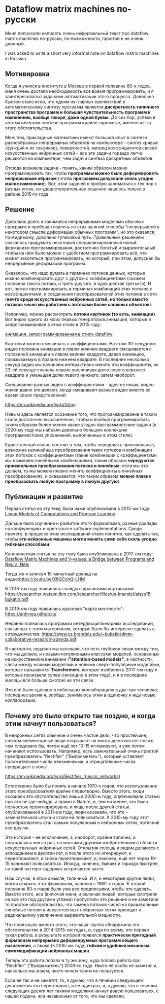 # Dataflow matrix machines по-русски

Меня попросили написать очень неформальный текст про dataflow matrix machines по-русски, по-возможности, простой и не очень длинный.

I was asked to write a short very informal note on dataflow matrix machines in Russian.

## Мотивировка

Когда я учился в институте в Москве в первой половине 80-х годов, меня очень достала необходимость всё время программировать, и я заинтересовался задачами автоматизации этого процесса. Довольно быстро стало ясно, что одним из главных препятствий к автоматическому синтезу программ является **дискретность типичного пространства программ и большая чувствительность программ к изменению, вообще говоря, даже одной буквы**. До сих пор, успехи в автоматическом синтезе программ крайне скромные, именно из-за этого обстоятельства.

Меж тем, прикладные математики имеют большой опыт в синтезе разнообразных непрерывных объектов на компьютере - синтез кривых (функций и их графиков), поверхностей, матриц коэффициентов связей искусственных нейронных сетей - все эти задачи гораздо легче решаются на компьютере, чем задачи синтеза дискретных объектов.

Отсюда возникла задача - понять, каким образом можно программировать так, чтобы **программы можно было деформировать непрерывным образом** (чтобы **программы допускали сколь угодно малое изменение**). Вот, этой задачей я пробую заниматься с тех пор с разных углов, но удовлетворительное решение нашлось только в районе 2015-го года.

## Решение

Довольно долго я занимался непрерывными моделями обычных программ и пробовал извлечь из этих занятий способы "непрерывной в некотором смысле деформации обычных программ", но это оказался, по-видимому, довольно тупиковый путь. Правильным решением оказалось придумать некоторый специализированный новый формализм программирования, достаточно богатый и выразительный, чтобы на нём было можно с удобством программировать всё, что может захотеться программировать, но который, при этом, допускал бы непрерывные деформации программ.

Оказалось, что надо думать в терминах потоков данных, которые можно комбинировать друг с другом с коэффициентами (скажем половина такого потока, и треть другого, и одна шестая третьего). И вот, нужно программировать в терминах комбинаций этих потоков с коэффициентами, и соединения преобразователей этих потоков в сети (**нечто вроде искусственных нейронных сетей, но только вместо потоков чисел мы работаем с потоками более сложных объектов**).

Например, можно рассмотреть **потоки картинок (то есть, анимации)**. Вот видео одного из моих первых генераторов анимаций, которые я запрограммировал в этом стиле в 2015 году:

[анимация, запрограммированная в стиле dataflow](https://youtu.be/fEWcg_A5UZc)

Картинки можно смешивать с коэффициэнтами. На этом 30-секудном видео половина анимации в левом нижнем квадрате смешивается с половиной анимации в левом вернем квадрате, давая анимацию, показываемую в правом нижнем квадрате. В последние несколько секунд видео мы начинаем интерактивно менять эти коэффициенты, на 23-ей секунде сначала плавно увеличивая долю левого верхнего квадрата и уменьшая долю левого нижнего, затем наоборот.

Смешивание разных видео с коэффициентами - идея не новая, видео-жокеи давно это делают, когда смешивают разные видео вместе во время своих представлений:

https://en.wikipedia.org/wiki/VJing

Новым здесь является осознание того, что программирование в таком стиле достаточно выразительно, чтобы и вообще программировать таким образом более-менее какие угодно программистские задачи (к 2020-му году мы набрали довольно большую коллекцию программистских упражнений, выполненных в этом стиле).

Единственный нюанс состоит в том, чтобы чередовать произвольные, возможно нелинейные преобразования таких потоков и комбинации этих потоков с коэффициентами (такие комбинации с коэффициентами мы называем линейными комбинациями; таким образом **чередуются произвольные преобразования потоков и линейные**; если мы это делаем, то мы можем плавно менять коэффициенты в линейных преобразованиях, и оказывается, что таким образом **можно плавно преобразовать любую программу в любую другую**).

## Публикации и развитие

Первая статья на эту тему была нами опубликована в 2015-ом году: [Linear Models of Computations and Program Learning](https://easychair.org/publications/paper/Q4lW)

Дальше было изучение и развитие этого формализма, разные доклады на конференциях и open source software implementations. Среди прочего, в процессе этих исследований стало понятно, как сделать так, чтобы **эти нейронные машины могли менять сами себя сколь угодно гибкими способами**.

Каноническая статья на эту тему была опубликована в 2017-ом году: [Dataflow Matrix Machines and V-values: a Bridge between Programs and Neural Nets](https://arxiv.org/abs/1712.07447)

Тогда же я записал 15-минутный доклад на видео:https://youtu.be/X6GCohQ-LHM

В 2018-ом году появились слайды с красивыми картинками: https://researcher.watson.ibm.com/researcher/files/us-lmandel/aisys18-bukatin.pdf

В 2019-ом году появилась красивая "карта местности": https://anhinga.github.io/

Недавно появилась программа интердисциплинарных исследований, связанных с этим материалом, которые было бы интересно сделать в сотрудничестве: https://www.cs.brandeis.edu/~bukatin/dmm-collaborative-research-agenda.pdf

В частности, недавно мы осознали, что есть глубокие связи между тем, что мы делаем, и новыми популярными классами моделей, основанных на искусственном внимании (**"attention-based models"**, в частности, связи между нашими моделями и новыми сверх-популярные моделями, которые называются **Transformers**, которые изобрели в 2017-ом году и которые произвели супер-сенсацию в этом году), и я в последние месяцы всё больше смотрю на эти связи.

Это всё было сделано в небольших коллаборациях в два-три человека; последнее время я, вообще, занимаюсь этим в одиночку и ищу новые коллаборации.


## Почему это было открыто так поздно, и когда этим начнут пользоваться?

В нейронных сетях обычное и очень частое дело, что простейшие, совсем элементарные вещи открывают на много десятков лет позже, чем следовало бы, потом ещё лет 10-15 игнорируют, и уже потом начинают использовать. Например, есть замечательный очень простой преобразователь "Rectifier" ("Выпрямитель"), который оставляет положительные числа неизменными, а отрицательные числа превращает в ноль:

https://en.wikipedia.org/wiki/Rectifier_(neural_networks)

Естественно было бы понять в начале 1970-х годов, что использование этого преобразователя крайне плодотворно. Вместо этого, люди осознали это обстоятельство лишь в 2000-м году, опубликовали статью про это не где-нибудь, а прямо в Nature, и, тем ни менее, это было полностью проигнорировано, и лишь после другой статьи, опубликованной в 2011-ом году, люди осознали, что это - замечательная штука и стали ей пользоваться. К 2015-му году этот преобразователь стал самым популярным в нейронных сетях, потеснив все другие.

Эта история - не исключение, а, наоборот, крайне типична, и повторялась много раз, со многими другими изобретениями в области искусственных нейронных сетей. Открытия сплошь и рядом делаются с запозданием в десятки лет, и после этого их игнорируют, и переоткрывают, и снова переоткрывают, и, наконец, ещё лет через 10-15 начинают пользоваться. Иногда, конечно, бывает и гораздо быстрее, но такой паттерн задержек встречается часто.

Наш случай, в этом смысле, типичный. И я, и некоторые другие люди, могли открыть этот формализм, начиная с 1980-х годов. К второй половине 80-х годов были уже все предпосылки, чтобы это сделать. Вместо этого, все (включая меня, и включая людей, которые смотрели на всё это под другими углами) пропустили это решение и не заметили то простое обстоятельство, что замена потоков чисел на произвольные линейные потоки в искусственных нейронных сетях приводит к радикальному увеличению выразительной мощности.

Что произошло вместо этого, что наша группа обнаружила это обстоятельство в 2014-2015-ом годах, и, судя по всему, это первая такая работа, в результате которой появился **практически пригодный формализм непрерывно деформируемых программ общего назначения**, а также (в 2016-ом году) **гибкий и удобный механизм самомодификации нейронных машин**.

Теперь эта работа попала в ту же зону, куда попала работа про "Rectifier" ("Выпрямитель") 2000-го года. Никто её особо не заметил и, насколько мы знаем, никто ничем таким не пользуется.

Если её так и не заметят, то, я думаю, что в течении следующего десятилетия это переоткроют, и не один раз, и, я думаю, что в течении следующих десяти лет такими моделями начнут вовсю пользоваться, с нашей подачи, или независимо от того, что мы сделали.


